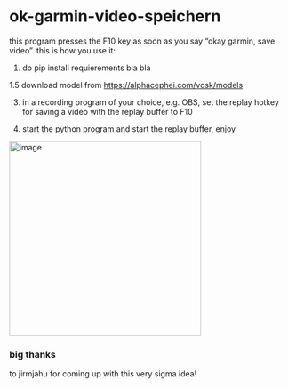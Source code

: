 # ok-garmin-video-speichern

this program presses the F10 key as soon as you say “okay garmin, save video”. this is how you use it:

1. do pip install requierements bla bla

1.5 download model from https://alphacephei.com/vosk/models

3. in a recording program of your choice, e.g. OBS, set the replay hotkey for saving a video with the replay buffer to F10

4. start the python program and start the replay buffer, enjoy

<img width="345" height="350" alt="image" src="https://github.com/user-attachments/assets/31fff3a1-ae8f-4a92-bdf2-262627ae4e2c" />

### big thanks
to jirmjahu for coming up with this very sigma idea!
